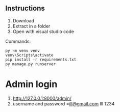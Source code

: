 
## Instructions

1. Download
2. Extract in a folder
3. Open with visual studio code

Commands:

    py -m venv venv
    venv\Scripts\activate
    pip install -r requirements.txt
    py manage.py runserver


# Admin login
1. http://127.0.0.1:8000/admin/
2. username and password =ill@gmail.com Ill 1234